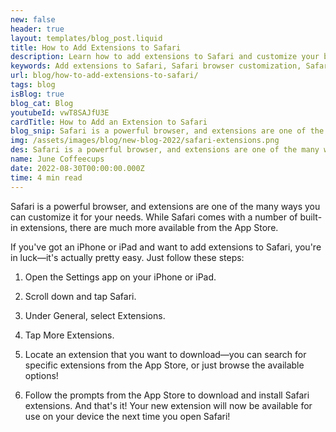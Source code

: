 ```yaml
---
new: false
header: true
layout: templates/blog_post.liquid
title: How to Add Extensions to Safari
description: Learn how to add extensions to Safari and customize your browsing experience. Discover the wide range of extensions available from the App Store to enhance Safari's functionality and meet your specific needs.
keywords: Add extensions to Safari, Safari browser customization, Safari extensions from App Store, enhance Safari functionality, Safari customization guide
url: blog/how-to-add-extensions-to-safari/
tags: blog
isBlog: true
blog_cat: Blog
youtubeId: vwT8SAJfU3E
cardTitle: How to Add an Extension to Safari
blog_snip: Safari is a powerful browser, and extensions are one of the many ways you can customize it for your needs. Discover how to add extensions to Safari and explore the wide range of options available from the App Store to enhance your browsing experience.
img: /assets/images/blog/new-blog-2022/safari-extensions.png
des: Safari is a powerful browser, and extensions are one of the many ways you can customize it for your needs. While Safari comes with a number of built-in extensions, the App Store offers a wide variety of additional extensions to enhance your browsing experience.
name: June Coffeecups
date: 2022-08-30T00:00:00.000Z
time: 4 min read
---
```


Safari is a powerful browser, and extensions are one of the many ways you can customize it for your
needs. While Safari comes with a number of built-in extensions, there are much more available from
the App Store.

If you've got an iPhone or iPad and want to add extensions to Safari, you're in luck—it's actually
pretty easy. Just follow these steps:

1. Open the Settings app on your iPhone or iPad.

2. Scroll down and tap Safari.

3. Under General, select Extensions.

4. Tap More Extensions.

5. Locate an extension that you want to download—you can search for specific extensions from the App
   Store, or just browse the available options!

6. Follow the prompts from the App Store to download and install Safari extensions. And that's it!
   Your new extension will now be available for use on your device the next time you open Safari!
